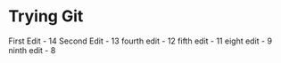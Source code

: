 # Trying Git
 
First Edit - 14
Second Edit - 13
fourth edit - 12
fifth edit  - 11
eight edit - 9
ninth edit  - 8
